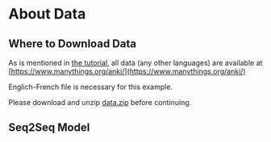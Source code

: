 # About Data

## Where to Download Data

As is mentioned in [the tutorial](https://pytorch.org/tutorials/intermediate/seq2seq_translation_tutorial.html), all data (any other languages) are available at [https://www.manythings.org/anki/](https://www.manythings.org/anki/)

Englich-French file is necessary for this example.

Please download and unzip [data.zip](https://download.pytorch.org/tutorial/data.zip) before continuing.

## Seq2Seq Model